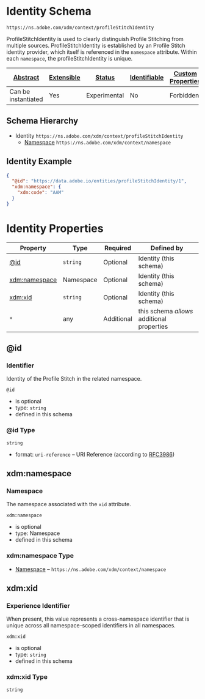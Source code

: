 
# Identity Schema

```
https://ns.adobe.com/xdm/context/profileStitchIdentity
```

ProfileStitchIdentity is used to clearly distinguish Profile Stitching from multiple sources. ProfileStitchIdentity is established by an Profile Stitch identity provider, which itself is referenced in the `namespace` attribute. Within each `namespace`, the profileStitchIdentity is unique.

| [Abstract](../../abstract.md) | [Extensible](../../extensions.md) | [Status](../../status.md) | [Identifiable](../../id.md) | [Custom Properties](../../extensions.md) | [Additional Properties](../../extensions.md) | Defined In |
|-------------------------------|-----------------------------------|---------------------------|-----------------------------|------------------------------------------|----------------------------------------------|------------|
| Can be instantiated | Yes | Experimental | No | Forbidden | Permitted | [context/profilestitchidentity.schema.json](context/profilestitchidentity.schema.json) |
## Schema Hierarchy

* Identity `https://ns.adobe.com/xdm/context/profileStitchIdentity`
  * [Namespace](namespace.schema.md) `https://ns.adobe.com/xdm/context/namespace`


## Identity Example
```json
{
  "@id": "https://data.adobe.io/entities/profileStitchIdentity/1",
  "xdm:namespace": {
    "xdm:code": "AAM"
  }
}
```

# Identity Properties

| Property | Type | Required | Defined by |
|----------|------|----------|------------|
| [@id](#id) | `string` | Optional | Identity (this schema) |
| [xdm:namespace](#xdmnamespace) | Namespace | Optional | Identity (this schema) |
| [xdm:xid](#xdmxid) | `string` | Optional | Identity (this schema) |
| `*` | any | Additional | this schema *allows* additional properties |

## @id
### Identifier

Identity of the Profile Stitch in the related namespace.

`@id`
* is optional
* type: `string`
* defined in this schema

### @id Type


`string`
* format: `uri-reference` – URI Reference (according to [RFC3986](https://tools.ietf.org/html/rfc3986))






## xdm:namespace
### Namespace

The namespace associated with the `xid` attribute.

`xdm:namespace`
* is optional
* type: Namespace
* defined in this schema

### xdm:namespace Type


* [Namespace](namespace.schema.md) – `https://ns.adobe.com/xdm/context/namespace`





## xdm:xid
### Experience Identifier

When present, this value represents a cross-namespace identifier that is unique across all namespace-scoped identifiers in all namespaces.

`xdm:xid`
* is optional
* type: `string`
* defined in this schema

### xdm:xid Type


`string`





